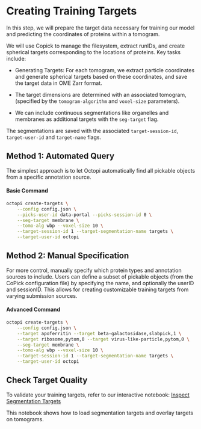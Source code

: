 # Creating Training Targets

In this step, we will prepare the target data necessary for training our model and predicting the coordinates of proteins within a tomogram.

We will use Copick to manage the filesystem, extract runIDs, and create spherical targets corresponding to the locations of proteins. Key tasks include:

* Generating Targets: For each tomogram, we extract particle coordinates and generate spherical targets based on these coordinates, and save the target data in OME Zarr format.

* The target dimensions are determined with an associated tomogram, (specified by the `tomogram-algorithm` and `voxel-size` parameters).

* We can include continuous segmentations like organelles and membranes as additional targets with the `seg-target` flag. 

The segmentations are saved with the associated `target-session-id`, `target-user-id` and `target-name` flags.  

## Method 1: Automated Query

The simplest approach is to let Octopi automatically find all pickable objects from a specific annotation source.

#### Basic Command

```bash
octopi create-targets \
    --config config.json \
    --picks-user-id data-portal --picks-session-id 0 \
    --seg-target membrane \
    --tomo-alg wbp --voxel-size 10 \
    --target-session-id 1 --target-segmentation-name targets \
    --target-user-id octopi
```

## Method 2: Manual Specification

For more control, manually specify which protein types and annotation sources to include. Users can define a subset of pickable objects (from the CoPick configuration file) by specifying the name, and optionally the userID and sessionID. This allows for creating customizable training targets from varying submission sources. 

#### Advanced Command

```bash
octopi create-targets \
    --config config.json \
    --target apoferritin --target beta-galactosidase,slabpick,1 \
    --target ribosome,pytom,0 --target virus-like-particle,pytom,0 \
    --seg-target membrane \
    --tomo-alg wbp --voxel-size 10 \
    --target-session-id 1 --target-segmentation-name targets \
    --target-user-id octopi
```

## Check Target Quality

To validate your training targets, refer to our interactive notebook: [Inspect Segmentation Targets](https://github.com/chanzuckerberg/octopi/blob/main/notebooks/inspect_segmentation_targets.ipynb)

This notebook shows how to load segmentation targets and overlay targets on tomograms.
